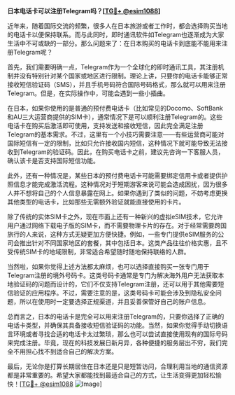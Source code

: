 **日本电话卡可以注册Telegram吗？[[TG💪+ @esim1088](https://t.me/s/esim1088)]**

近年来，随着国际交流的频繁，很多人在日本旅游或者工作时，都会选择购买当地的电话卡以便保持联系。而与此同时，即时通讯软件如Telegram也逐渐成为大家生活中不可或缺的一部分。那么问题来了：在日本购买的电话卡到底能不能用来注册Telegram呢？

首先，我们需要明确一点，Telegram作为一个全球化的即时通讯工具，其注册机制并没有特别针对某个国家或地区进行限制。理论上讲，只要你的电话卡能够正常接收短信验证码（SMS），并且手机号码符合国际号码格式，那么就可以用来注册Telegram。但是，在实际操作中，可能会遇到一些小插曲。

在日本，如果你使用的是普通的预付费电话卡（比如常见的Docomo、SoftBank和AU三大运营商提供的SIM卡），通常情况下是可以顺利注册Telegram的。这些电话卡在购买后激活即可使用，支持发送和接收短信，因此完全满足注册Telegram的基本需求。不过，这里有一个小技巧需要注意——有些运营商可能对国际短信有一定的限制，比如只允许接收国内短信，这种情况下就可能导致无法接收到Telegram的验证码。因此，在购买电话卡之前，建议先咨询一下客服人员，确认该卡是否支持国际短信功能。

此外，还有一种情况是，某些日本的预付费电话卡可能需要绑定信用卡或者提供护照信息才能完成激活流程。这种情况对于短期游客来说可能会造成困扰，因为很多人并不想将自己的个人信息暴露在网上。如果你遇到了类似的问题，不妨考虑更换其他类型的电话卡，比如那些无需额外验证就能直接使用的卡片。

除了传统的实体SIM卡之外，现在市面上还有一种新兴的虚拟eSIM技术，它允许用户通过网络下载电子版的SIM卡，而不需要物理卡片的存在。对于经常需要跨国旅行的人来说，这种方式无疑更加方便快捷。例如，一些专门提供eSIM服务的公司会推出针对不同国家地区的套餐，其中包括日本。这类产品往往价格实惠，且不受传统SIM卡的地域限制，非常适合希望随时随地保持联络的人群。

当然啦，如果你觉得上述方法都太麻烦，也可以选择直接购买一张专门用于Telegram注册的境外号码卡。这类号码卡通常是专门为解决海外用户无法获取本地验证码的问题而设计的，它们不仅支持Telegram注册，还可以用于其他需要短信验证的应用程序。不过，需要注意的是，这类号码卡可能会涉及到隐私安全问题，所以在使用时一定要选择正规渠道，并且妥善保管好自己的账户信息。

总而言之，日本的电话卡是完全可以用来注册Telegram的，只要你选择了正确的电话卡类型，并确保其具备接收短信验证码的功能。当然，如果你觉得手动切换语言环境或者寻找合适的电话卡太过繁琐，那么也可以尝试直接使用现有的国际号码来完成注册。毕竟，现在的科技发展日新月异，各种便捷的服务层出不穷，我们完全不用担心找不到适合自己的解决方案。

最后，无论你是打算长期居住在日本还是只是短暂访问，合理利用当地的通信资源都是非常重要的。希望大家都能找到最适合自己的方式，让生活变得更加轻松愉快！[[TG💪+ @esim1088](https://t.me/s/esim1088) ![Image](https://i.postimg.cc/4NQfJmqS/Snipaste-2025-05-13-00-14-12.png)]